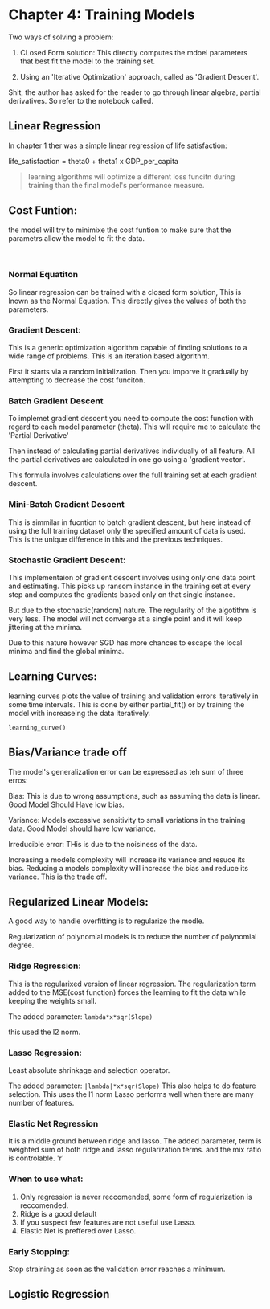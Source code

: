# Chapter 4: Training Models

Two ways of solving a problem:

1. CLosed Form solution: This directly computes the mdoel parameters that best fit the model to the training set. 

2. Using an 'Iterative Optimization' approach, called as 'Gradient Descent'.

Shit, the author has asked for the reader to go through linear algebra, partial derivatives. So refer to the notebook called.

## Linear Regression

In chapter 1 ther was a simple linear regression of life satisfaction:

life_satisfaction = theta0 + theta1 x GDP_per_capita

> learning algorithms will optimize a different loss funcitn during training than the final model's performance measure. 

## Cost Funtion:
the model will try to minimixe the cost funtion to make sure that the parametrs allow the model to fit the data. 

<br>

### Normal Equatiton
So linear regression can be trained with a closed form solution, This is lnown as the Normal Equation. This directly gives the values of both the parameters.

### Gradient Descent:
This is a generic optimization algorithm capable of finding solutions to a wide range of problems. This is an iteration based algorithm. 

First it starts via a random initialization. Then you imporve it gradually by attempting to decrease the cost funciton.


### Batch Gradient Descent

To implemet gradient descent you need to compute the cost function with regard to each model parameter (theta).
This will require me to calculate the 'Partial Derivative'

Then instead of calculating partial derivatives individually of all feature. All the partial derivatives are calculated in one go using a 'gradient vector'.

This formula involves calculations over the full training set at each gradient descent.

### Mini-Batch Gradient Descent
This is simmilar in fucntion to batch gradient descent, but here instead of using the full training dataset only the specified amount of data is used. This is the unique difference in this and the previous techniques. 

### Stochastic Gradient Descent:
This implementaion of gradient descent involves using only one data point and estimating.
This picks up ransom instance in the training set at every step and computes the gradients based only on that single instance.

But due to the stochastic(random) nature. The regularity of the algotithm is very less. The model will not converge at a single point and it will keep jittering at the minima.

Due to this nature however SGD has more chances to escape the local minima and find the global minima. 

## Learning Curves:
learning curves plots the value of training and validation errors iteratively in some time intervals. 
This is done by either partial_fit() or by training the model with increaseing the data iteratively. 

```learning_curve()```
## Bias/Variance trade off

The model's generalization error can be expressed as teh sum of three erros:

Bias:
This is due to wrong assumptions, such as assuming the data is linear.
Good Model Should Have low bias. 

Variance:
Models excessive sensitivity to small variations in the training data.
Good Model should have low variance. 

Irreducible error:
THis is due to the noisiness of the data. 

Increasing a models complexity will increase its variance and resuce its bias. Reducing a models complexity will increase the bias and reduce its variance. This is the trade off.

## Regularized Linear Models:
A good way to handle overfitting is to regularize the modle. 

Regularization of polynomial models is to reduce the number of polynomial degree.

### Ridge Regression:
This is the regularixed version of linear regression. The regularization term added to the MSE(cost function) forces the learning to fit the data while keeping the weights small. 

The added parameter: ```lambda*x*sqr(Slope)```


this used the l2 norm.


### Lasso Regression:
Least absolute shrinkage and selection operator. 

The added parameter: ```|lambda|*x*sqr(Slope)```
This also helps to do feature selection.
This uses the l1 norm
Lasso performs well when there are many number of features.

### Elastic Net Regression

It is a middle ground between ridge and lasso.
The added parameter, term is weighted sum of both ridge and lasso regularization terms. and the mix ratio is controlable. 'r'


### When to use what:

1. Only regression is never reccomended, some form of regularization is reccomended. 
2. Ridge is a good default
3. If you suspect few features are not useful use Lasso.
4. Elastic Net is preffered over Lasso. 

### Early Stopping:
Stop straining as soon as the validation error reaches a minimum.

## Logistic Regression




